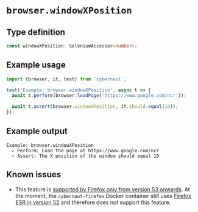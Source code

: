 # `browser.windowXPosition`

## Type definition

```ts
const windowXPosition: SeleniumAccessor<number>;
```

## Example usage

```ts
import {browser, it, test} from 'cybernaut';

test('Example: browser.windowXPosition', async t => {
  await t.perform(browser.loadPage('https://www.google.com/ncr'));

  await t.assert(browser.windowXPosition, it.should.equal(10));
});
```

## Example output

```fundamental
Example: browser.windowXPosition
  ✓ Perform: Load the page at https://www.google.com/ncr
  ✓ Assert: The X position of the window should equal 10
```

## Known issues

* This feature is [supported by Firefox only from version 53 onwards][firefox-bug]. At the moment, the `cybernaut-firefox` Docker container still uses [Firefox ESR in version 52][firefox-esr] and therefore does not support this feature.

[firefox-bug]: https://bugzilla.mozilla.org/show_bug.cgi?id=1347589
[firefox-esr]: https://www.mozilla.org/en-US/firefox/organizations/faq/
